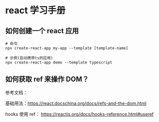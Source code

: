# react 学习手册

## 如何创建一个 react 应用

```shell
# 命令
npx create-react-app my-app --template [template-name]

# 示例(启动携带ts的应用)
npx create-react-app demo --template typescript
```

## 如何获取 ref 来操作 DOM？

参考文档：

基础用法：<https://react.docschina.org/docs/refs-and-the-dom.html>

hooks 使用 ref： <https://reactjs.org/docs/hooks-reference.html#useref>
